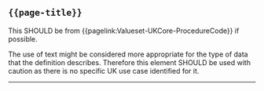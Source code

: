 ## <code>{{page-title}}</code>

This SHOULD be from {{pagelink:Valueset-UKCore-ProcedureCode}} if possible.

The use of text might be considered more appropriate for the type of data that the definition describes. Therefore this element SHOULD be used with caution as there is no specific UK use case identified for it.

---
